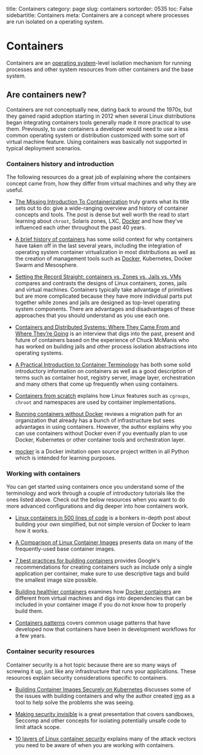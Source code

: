 title: Containers
category: page
slug: containers
sortorder: 0535
toc: False
sidebartitle: Containers
meta: Containers are a concept where processes are run isolated on a operating system.


# Containers
Containers are an [operating system](/operating-systems.html)-level 
isolation mechanism for running processes and other system resources from
other containers and the base system.


## Are containers new?
Containers are not conceptually new, dating back to around the 1970s, but
they gained rapid adoption starting in 2012 when several Linux distributions
began integrating containers tools generally made it more practical to
use them. Previously, to use containers a developer would need to use a
less common operating system or distribution customized with some sort of
virtual machine feature. Using containers was basically not supported in typical
deployment scenarios.


### Containers history and introduction
The following resources do a great job of explaining where the containers
concept came from, how they differ from virtual machines and why they are
useful.

* [The Missing Introduction To Containerization](https://medium.com/faun/the-missing-introduction-to-containerization-de1fbb73efc5)
  truly grants what its title sets out to do: give a wide-ranging overview
  and history of container concepts and tools. The post is dense but well
  worth the read to start learning about `chroot`, Solaris zones, LXC,
  [Docker](/docker.html) and how they've influenced each other throughout
  the past 40 years.

* [A brief history of containers](https://mesosphere.com/blog/brief-history-containers/)
  has some solid context for why containers have taken off in the last
  several years, including the integration of operating system container
  virtualization in most distributions as well as the creation of management 
  tools such as [Docker](/docker.html), Kubernetes, Docker Swarm and 
  Mesosphere.

* [Setting the Record Straight: containers vs. Zones vs. Jails vs. VMs](https://blog.jessfraz.com/post/containers-zones-jails-vms/)
  compares and contrasts the designs of Linux containers, zones, jails
  and virtual machines. Containers typically take advantage of primitives
  but are more complicated because they have more individual parts put
  together while zones and jails are designed as top-level operating
  system components. There are advantages and disadvantages of these
  approaches that you should understand as you use each one.

* [Containers and Distributed Systems: Where They Came From and Where They’re Going](https://mesosphere.com/blog/containers-distributed-systems/)
  is an interview that digs into the past, present and future of
  containers based on the experience of Chuck McManis who has worked
  on building jails and other process isolation abstractions into
  operating systems.

* [A Practical Introduction to Container Terminology](https://developers.redhat.com/blog/2018/02/22/container-terminology-practical-introduction/)
  has both some solid introductory information on containers as well as
  a good description of terms such as container host, registry server,
  image layer, orchestration and many others that come up frequently
  when using containers.

* [Containers from scratch](https://ericchiang.github.io/post/containers-from-scratch/)
  explains how Linux features such as `cgroups`, `chroot` and namespaces
  are used by container implementations.

* [Running containers without Docker](https://jvns.ca/blog/2016/10/26/running-container-without-docker/)
  reviews a migration path for an organization that already has a bunch of
  infrastructure but sees advantages in using containers. However, the 
  author explains why you can use containers without Docker even if you
  eventually plan to use Docker, Kubernetes or other container tools and
  orchestration layer.

* [mocker](https://github.com/tonybaloney/mocker) is a Docker imitation
  open source project written in all Python which is intended for learning
  purposes.


### Working with containers
You can get started using containers once you understand some of the 
terminology and work through a couple of introductory tutorials like the ones
listed above. Check out the below resources when you want to do more advanced 
configurations and dig deeper into how containers work.

* [Linux containers in 500 lines of code](https://blog.lizzie.io/linux-containers-in-500-loc.html)
  is a bonkers in-depth post about building your own simplified, but not 
  simple version of Docker to learn how it works.

* [A Comparison of Linux Container Images](http://crunchtools.com/comparison-linux-container-images/)
  presents data on many of the frequently-used base container images.

* [7 best practices for building containers](https://cloudplatform.googleblog.com/2018/07/7-best-practices-for-building-containers.html)
  provides Google's recommendations for creating containers such as 
  include only a single application per container, make sure to use
  descriptive tags and build the smallest image size possible.

* [Building healthier containers](https://blog.kintoandar.com/2018/01/Building-healthier-containers.html)
  examines how [Docker containers](/docker.html) are different from 
  virtual machines and digs into dependencies that can be included in
  your container image if you do not know how to properly build them.

* [Containers patterns](https://l0rd.github.io/containerspatterns/)
  covers common usage patterns that have developed now that containers
  have been in development workflows for a few years.


### Container security resources
Container security is a hot topic because there are so many ways of screwing
it up, just like any infrastructure that runs your applications. These
resources explain security considerations specific to containers.

* [Building Container Images Securely on Kubernetes](https://blog.jessfraz.com/post/building-container-images-securely-on-kubernetes/)
  discusses some of the issues with building containers and why the
  author created [img](https://github.com/genuinetools/img) as a tool
  to help solve the problems she was seeing.
 
* [Making security invisible](https://docs.google.com/presentation/d/1x0DfyC8OxTHsiqf6YRGmqS63CjqCs8-613T_Dzdyi0Q/mobilepresent?slide=id.p)
  is a great presentation that covers sandboxes, Seccomp and other
  concepts for isolating potentially unsafe code to limit attack scope.

* [10 layers of Linux container security](https://opensource.com/article/17/10/10-layers-container-security)
  explains many of the attack vectors you need to be aware of when you
  are working with containers.
